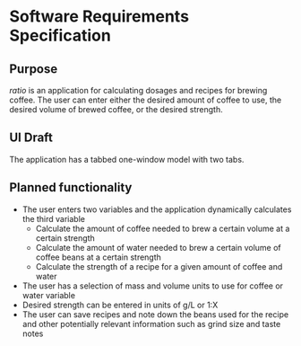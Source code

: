 # Software Requirements Specification

## Purpose

_ratio_ is an application for calculating dosages and recipes for brewing coffee.
The user can enter either the desired amount of coffee to use, the desired volume of brewed coffee, or the desired strength.

## UI Draft

The application has a tabbed one-window model with two tabs.

## Planned functionality

- The user enters two variables and the application dynamically calculates the third variable
  - Calculate the amount of coffee needed to brew a certain volume at a certain strength
  - Calculate the amount of water needed to brew a certain volume of coffee beans at a certain strength
  - Calculate the strength of a recipe for a given amount of coffee and water
- The user has a selection of mass and volume units to use for coffee or water variable
- Desired strength can be entered in units of g/L or 1:X
- The user can save recipes and note down the beans used for the recipe and other potentially relevant information such as grind size and taste notes
